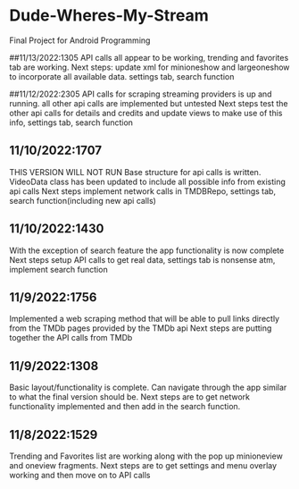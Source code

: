 # Dude-Wheres-My-Stream
Final Project for Android Programming

##11/13/2022:1305
API calls all appear to be working, trending and favorites tab are working.
Next steps: update xml for minioneshow and largeoneshow to incorporate all available data. settings tab, search function

##11/12/2022:2305
API calls for scraping streaming providers is up and running. all other api calls are implemented but untested
Next steps test the other api calls for details and credits and update views to make use of this info, settings tab, search function 

## 11/10/2022:1707
THIS VERSION WILL NOT RUN
Base structure for api calls is written. VideoData class has been updated to include all possible info from existing api calls
Next steps implement network calls in TMDBRepo, settings tab, search function(including new api calls)

## 11/10/2022:1430
With the exception of search feature the app functionality is now complete
Next steps setup API calls to get real data, settings tab is nonsense atm, implement search function

## 11/9/2022:1756
Implemented a web scraping method that will be able to pull links directly from the TMDb pages provided by the TMDb api
Next steps are putting together the API calls from TMDb

## 11/9/2022:1308
Basic layout/functionality is complete. Can navigate through the app similar to what the final version should be.
Next steps are to get network functionality implemented and then add in the search function.

## 11/8/2022:1529
Trending and Favorites list are working along with the pop up minioneview and oneview fragments.
Next steps are to get settings and menu overlay working and then move on to API calls
                         